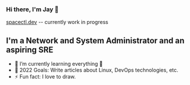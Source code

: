 ### Hi there, I'm Jay 👋

[spacectl.dev](https://spacectl.dev/) -- currently work in progress

## I'm a Network and System Administrator and an aspiring SRE
- 🌱 I’m currently learning everything 🤣
- 🥅 2022 Goals: Write articles about Linux, DevOps technologies, etc.
- ⚡ Fun fact: I love to draw.
